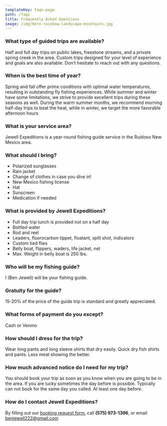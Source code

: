 ```yaml
---
templateKey: faqs-page
path: /faqs
title: Frequently Asked Questions
image: /img/hero-rainbow-landscape-mountains.jpg
---
```

### What type of guided trips are available?

Half and full day trips on public lakes, freestone streams, and a private spring creek in the area.  Custom trips designed for your level of experience and goals are also available.  Don't hesitate to reach out with any questions.

### When is the best time of year?

Spring and fall offer prime conditions with optimal water temperatures, resulting in outstanding fly fishing experiences. While summer and winter have some limitations, we strive to provide excellent trips during these seasons as well. During the warm summer months, we recommend morning half-day trips to beat the heat, while in winter, we target the more favorable afternoon hours

### What is your service area?

Jewell Expeditions is a year-round fishing guide service in the Ruidoso New Mexico area.

### What should I bring?

* Polarized sunglasses
* Rain jacket
* Change of clothes in case you dive in!
* New Mexico fishing license
* Hat
* Sunscreen
* Medication if needed

### What is provided by Jewell Expeditions?

* Full day trip lunch is provided not on a half day
* Bottled water
* Rod and reel
* Leaders, fluorocarbon tippet, floatant, split shot, indicators
* Custom tied flies
* Belly boat, flippers, waders, life jacket, net
* Max. Weight in belly boat is 250 lbs.

### Who will be my fishing guide?

I (Ben Jewell) will be your fishing guide.

### Gratuity for the guide?

15-20% of the price of the guide trip is standard and greatly appreciated.  

### What forms of payment do you except?

Cash or Venmo

### How should I dress for the trip?

Wear long pants and long sleeve shirts that dry easily. Quick dry fish shirts and pants. Less meat showing the better.

### How much advanced notice do I need for my trip?

You should book your trip as soon as you know when you are going to be in the area. If you are lucky sometimes the day before is possible. Typically can not book for the same day you called. At least one day before. 

### How do I contact Jewell Expeditions?

By filling out our [booking request form](/contact),  call **(575) 973-1396**, or email [benjewell222@gmail.com](mailto:benjewell222@gmail.com)
